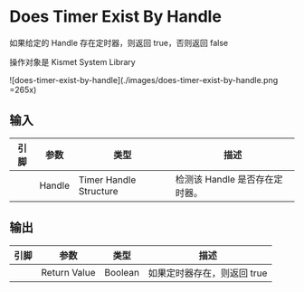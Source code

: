 # Does Timer Exist By Handle

如果给定的 Handle 存在定时器，则返回 true，否则返回 false

操作对象是 Kismet System Library

![does-timer-exist-by-handle](./images/does-timer-exist-by-handle.png =265x)

## 输入
| 引脚 | 参数 | 类型 | 描述 |
| -- | -- | -- | -- |
| <IconPin color="#0057c5" /> | Handle | Timer Handle Structure | 检测该 Handle 是否存在定时器。 |

## 输出
| 引脚 | 参数 | 类型 | 描述 |
| -- | -- | -- | -- |
| <IconPin color="#af0e0e" /> | Return Value | Boolean | 如果定时器存在，则返回 true |